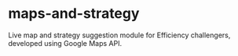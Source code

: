 # maps-and-strategy
Live map and strategy suggestion module for Efficiency challengers, developed using Google Maps API.
